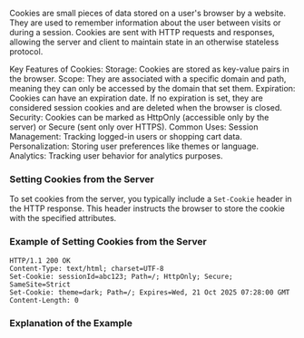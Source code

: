 Cookies are small pieces of data stored on a user's browser by a website. They are used to remember information about the user between visits or during a session. Cookies are sent with HTTP requests and responses, allowing the server and client to maintain state in an otherwise stateless protocol.

Key Features of Cookies:
Storage: Cookies are stored as key-value pairs in the browser.
Scope: They are associated with a specific domain and path, meaning they can only be accessed by the domain that set them.
Expiration: Cookies can have an expiration date. If no expiration is set, they are considered session cookies and are deleted when the browser is closed.
Security: Cookies can be marked as HttpOnly (accessible only by the server) or Secure (sent only over HTTPS).
Common Uses:
Session Management: Tracking logged-in users or shopping cart data.
Personalization: Storing user preferences like themes or language.
Analytics: Tracking user behavior for analytics purposes.


### Setting Cookies from the Server
To set cookies from the server, you typically include a `Set-Cookie` header in the HTTP response. This header instructs the browser to store the cookie with the specified attributes.
### Example of Setting Cookies from the Server
```http
HTTP/1.1 200 OK
Content-Type: text/html; charset=UTF-8
Set-Cookie: sessionId=abc123; Path=/; HttpOnly; Secure; SameSite=Strict
Set-Cookie: theme=dark; Path=/; Expires=Wed, 21 Oct 2025 07:28:00 GMT
Content-Length: 0
```
### Explanation of the Example
